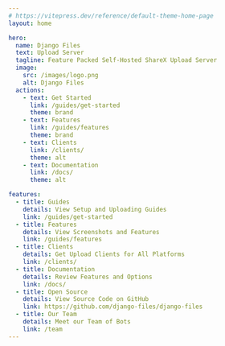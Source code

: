 ```yaml
---
# https://vitepress.dev/reference/default-theme-home-page
layout: home

hero:
  name: Django Files
  text: Upload Server
  tagline: Feature Packed Self-Hosted ShareX Upload Server
  image:
    src: /images/logo.png
    alt: Django Files
  actions:
    - text: Get Started
      link: /guides/get-started
      theme: brand
    - text: Features
      link: /guides/features
      theme: brand
    - text: Clients
      link: /clients/
      theme: alt
    - text: Documentation
      link: /docs/
      theme: alt

features:
  - title: Guides
    details: View Setup and Uploading Guides
    link: /guides/get-started
  - title: Features
    details: View Screenshots and Features
    link: /guides/features
  - title: Clients
    details: Get Upload Clients for All Platforms
    link: /clients/
  - title: Documentation
    details: Review Features and Options
    link: /docs/
  - title: Open Source
    details: View Source Code on GitHub
    link: https://github.com/django-files/django-files
  - title: Our Team
    details: Meet our Team of Bots
    link: /team
---
```


<Contributors heading="Contributors" margin="96px 0" />
